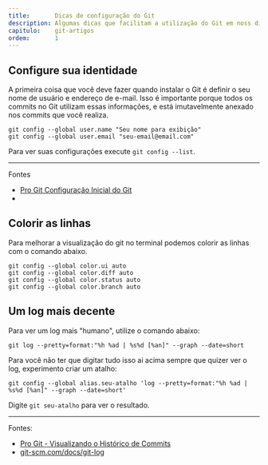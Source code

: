 ```yaml
---
title:       Dicas de configuração do Git
description: Algumas dicas que facilitam a utilização do Git em noss dia a dia
capitulo:    git-artigos
ordem:       1
---
```



## Configure sua identidade

A primeira coisa que você deve fazer quando instalar o Git é definir o seu nome de usuário e endereço de e-mail. Isso é
importante porque todos os commits no Git utilizam essas informações, e está imutavelmente anexado nos commits que você
realiza.

    git config --global user.name "Seu nome para exibição"
    git config --global user.email "seu-email@email.com"

Para ver suas configurações execute `git config --list`.

- - -
Fontes
- [Pro Git  Configuração Inicial do Git](http://git-scm.com/book/pt-br/v1/Primeiros-passos-Configura%C3%A7%C3%A3o-Inicial-do-Git)
- [](http://git-scm.com/book/pt-br/v1/Customizando-o-Git-Configura%C3%A7%C3%A3o-do-Git)




## Colorir as linhas

Para melhorar a visualização do git no terminal podemos colorir as linhas com o comando abaixo.

    git config --global color.ui auto
    git config --global color.diff auto
    git config --global color.status auto
    git config --global color.branch auto



## Um log mais decente

Para ver um log mais "humano", utilize o comando abaixo:

    git log --pretty=format:"%h %ad | %s%d [%an]" --graph --date=short

Para você não ter que digitar tudo isso ai acima sempre que quizer ver o log, experimento criar um atalho:

    git config --global alias.seu-atalho 'log --pretty=format:"%h %ad | %s%d [%an]" --graph --date=short'

Digite `git seu-atalho` para ver o resultado.


- - -
Fontes:


- [Pro Git - Visualizando o Histórico de Commits](http://git-scm.com/book/pt-br/v1/Git-Essencial-Visualizando-o-Hist%C3%B3rico-de-Commits)
- [git-scm.com/docs/git-log](http://git-scm.com/docs/git-log)
